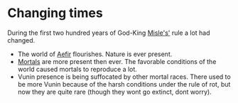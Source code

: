 # Changing times

During the first two hundred years of God-King [Misle's'](../../Gods/Wondrous%20Gods/Misle%2C%20The%20King%20of%20Gods.md) rule a lot had changed.

- The world of [Aefir](../../Realms/Aefir.md) flourishes. Nature is ever present.
- [Mortals](../../Concepts/Mortals.md) are more present then ever. The favorable conditions of the world caused mortals to reproduce a lot.
- Vunin presence is being suffocated by other mortal races. There used to be more Vunin because of the harsh conditions under the rule of rot, but now they are quite rare (though they wont go extinct, dont worry).


